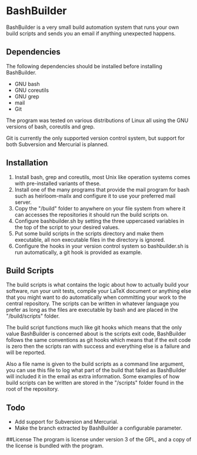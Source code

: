 # BashBuilder
BashBuilder is a very small build automation system that runs your own build scripts and sends you an email if anything unexpected happens.

## Dependencies
The following dependencies should be installed before installing BashBuilder.

+ GNU bash
+ GNU coreutils
+ GNU grep
+ mail
+ Git

The program was tested on various distributions of Linux all using the GNU versions of bash, coreutils and grep. 

Git is currently the only supported version control system, but support for both Subversion and Mercurial is planned.

## Installation
1. Install bash, grep and coreutils, most Unix like operation systems comes with pre-installed variants of these.
2. Install one of the many programs that provide the mail program for bash such as heirloom-mailx and configure it to use your preferred mail server.
3. Copy the "/build" folder to anywhere on your file system from where it can accesses the repositories it should run the build scripts on.
4. Configure bashbuilder.sh by setting the three uppercased variables in the top of the script to your desired values.
5. Put some build scripts in the scripts directory and make them executable, all non executable files in the directory is ignored.
6. Configure the hooks in your version control system so bashbuilder.sh is run automatically, a git hook is provided as example.

## Build Scripts
The build scripts is what contains the logic about how to actually build your software, run your unit tests, compile your LaTeX document or anything else that you might want to do automatically when committing your work to the central repository. The scripts can be written in whatever language you prefer as long as the files are executable by bash and are placed in the "/build/scripts" folder.

The build script functions much like git hooks which means that the only value BashBuilder is concerned about is the scripts exit code, BashBuilder follows the same conventions as git hooks which means that if the exit code is zero then the scripts ran with success and everything else is a failure and will be reported. 

Also a file name is given to the build scripts as a command line argument, you can use this file to log what part of the build that failed as BashBuilder will included it in the email as extra information. Some examples of how build scripts can be written are stored in the "/scripts" folder found in the root of the repository. 

## Todo
+ Add support for Subversion and Mercurial.
+ Make the branch extracted by BashBuilder a configurable parameter.

##License
The program is license under version 3 of the GPL, and a copy of the license is bundled with the program.
